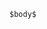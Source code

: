 ~~~~ {.haskell style="background-color: rgba(0,0,0,0); border-width: 0px; font-size: 1.75rem; margin-top: 30px; margin-left: 50px; margin-right: 20px;"}
$body$
~~~~
